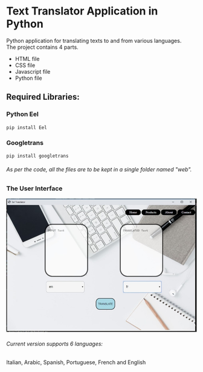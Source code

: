 # Text Translator Application in Python
Python application for translating texts to and from various languages. <br/>
The project contains 4 parts. <br/>
- HTML file 
- CSS file 
- Javascript file 
- Python file 

## Required Libraries:
### Python Eel 
```
pip install Eel
``` 
### Googletrans 
```
pip install googletrans
```

###### As per the code, all the files are to be kept in a single folder named "web".  

### The User Interface 
![UI picture](/examplepic.jpeg)

###### Current version supports 6 languages:
Italian, Arabic, Spanish, Portuguese, French and English 

